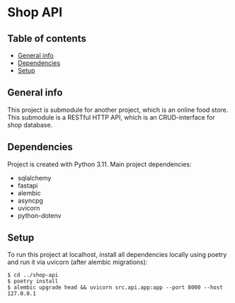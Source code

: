 # Shop API

## Table of contents

* [General info](#general-info)
* [Dependencies](#dependencies)
* [Setup](#setup)

## General info

This project is submodule for another project, which is an online food store.
This submodule is a RESTful HTTP API, which is an CRUD-interface for shop
database.

## Dependencies

Project is created with Python 3.11.
Main project dependencies:

* sqlalchemy
* fastapi
* alembic
* asyncpg
* uvicorn
* python-dotenv

## Setup

To run this project at localhost, install all dependencies locally using poetry
and run it via uvicorn (after alembic migrations):

```
$ cd ../shop-api
$ poetry install
$ alembic upgrade head && uvicorn src.api.app:app --port 8000 --host 127.0.0.1
```
